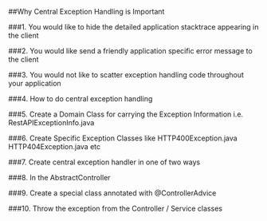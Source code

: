 ##Why Central Exception Handling is Important

###1. You would like to hide the detailed application stacktrace appearing in the client

###2. You would like send a friendly application specific error message to the client

###3. You would not like to scatter exception handling code throughout your application

###4. How to do central exception handling

###5. Create a Domain Class for carrying the Exception Information i.e. RestAPIExceptionInfo.java

###6. Create Specific Exception Classes like HTTP400Exception.java HTTP404Exception.java etc

###7. Create central exception handler in one of two ways

###8. In the AbstractController
	
###9. Create a special class annotated with @ControllerAdvice 

###10. Throw the exception from the Controller / Service classes
